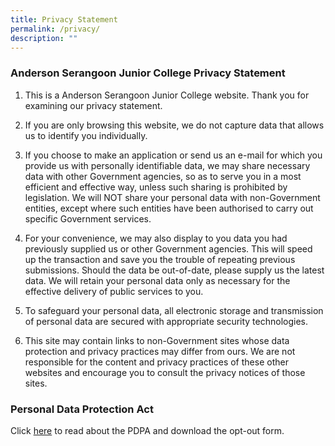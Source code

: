 ```yaml
---
title: Privacy Statement
permalink: /privacy/
description: ""
---
```

### Anderson Serangoon Junior College Privacy Statement

1. This is a Anderson Serangoon Junior College website. Thank you for examining our privacy statement.

2. If you are only browsing this website, we do not capture data that allows us to identify you individually.

3. If you choose to make an application or send us an e-mail for which you provide us with personally identifiable data, we may share necessary data with other Government agencies, so as to serve you in a most efficient and effective way, unless such sharing is prohibited by legislation. We will NOT share your personal data with non-Government entities, except where such entities have been authorised to carry out specific Government services.

4. For your convenience, we may also display to you data you had previously supplied us or other Government agencies. This will speed up the transaction and save you the trouble of repeating previous submissions. Should the data be out-of-date, please supply us the latest data. We will retain your personal data only as necessary for the effective delivery of public services to you.

5. To safeguard your personal data, all electronic storage and transmission of personal data are secured with appropriate security technologies.

6. This site may contain links to non-Government sites whose data protection and privacy practices may differ from ours. We are not responsible for the content and privacy practices of these other websites and encourage you to consult the privacy notices of those sites.

### Personal Data Protection Act

Click [here](/files/PDPA-2019.pdf) to read about the PDPA and download the opt-out form.
